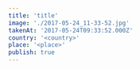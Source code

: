 ```yaml
---
title: 'title'
image: './2017-05-24_11-33-52.jpg'
takenAt: '2017-05-24T09:33:52.000Z'
country: '<country>'
place: '<place>'
publish: true
---
```

